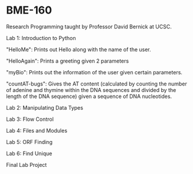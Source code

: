 # BME-160
Research Programming taught by Professor David Bernick at UCSC. 

Lab 1: Introduction to Python

"HelloMe": Prints out Hello along with the name of the user. 

"HelloAgain": Prints a greeting given 2 parameters

"myBio": Prints out the information of the user given certain parameters. 

"countAT-bugs": Gives the AT content (calculated by counting the number of adenine and thymine within the DNA sequences and divided by the length of the DNA sequence) given a sequence of DNA nucleotides. 

Lab 2: Manipulating Data Types

Lab 3: Flow Control

Lab 4: Files and Modules

Lab 5: ORF Finding

Lab 6: Find Unique

Final Lab Project

